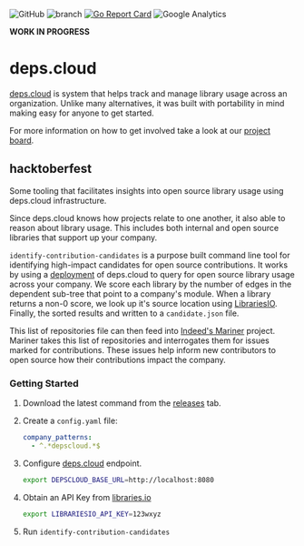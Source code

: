 ![GitHub](https://img.shields.io/github/license/depscloud/hacktoberfest.svg)
![branch](https://github.com/depscloud/hacktoberfest/workflows/branch/badge.svg?branch=main)
[![Go Report Card](https://goreportcard.com/badge/github.com/depscloud/hacktoberfest)](https://goreportcard.com/report/github.com/depscloud/hacktoberfest)
![Google Analytics](https://www.google-analytics.com/collect?v=1&cid=555&t=pageview&ec=repo&ea=open&dp=hacktoberfest&dt=hacktoberfest&tid=UA-143087272-2)

**WORK IN PROGRESS**

# deps.cloud

[deps.cloud](https://deps.cloud/) is system that helps track and manage library usage across an organization.
Unlike many alternatives, it was built with portability in mind making easy for anyone to get started.

For more information on how to get involved take a look at our [project board](https://github.com/orgs/depscloud/projects/1).

## hacktoberfest

Some tooling that facilitates insights into open source library usage using deps.cloud infrastructure.

Since deps.cloud knows how projects relate to one another, it also able to reason about library usage.
This includes both internal and open source libraries that support up your company.

`identify-contribution-candidates` is a purpose built command line tool for identifying high-impact candidates for open source contributions.
It works by using a [deployment](https:/deps.cloud/docs/deploy/) of deps.cloud to query for open source library usage across your company.
We score each library by the number of edges in the dependent sub-tree that point to a company's module.
When a library returns a non-0 score, we look up it's source location using [LibrariesIO](https://libraries.io).
Finally, the sorted results and written to a `candidate.json` file.

This list of repositories file can then feed into [Indeed's Mariner](https://github.com/indeedeng/Mariner) project.
Mariner takes this list of repositories and interrogates them for issues marked for contributions.
These issues help inform new contributors to open source how their contributions impact the company.

### Getting Started

1. Download the latest command from the [releases](https://github.com/depscloud/hacktoberfest/releases) tab.

1. Create a `config.yaml` file:
    ```yaml
    company_patterns:
      - ^.*depscloud.*$
    ```

2. Configure [deps.cloud](https://deps.cloud/docs/deploy/) endpoint.
    ```bash
    export DEPSCLOUD_BASE_URL=http://localhost:8080
    ``` 

3. Obtain an API Key from [libraries.io](https://libraries.io/)
    ```bash
    export LIBRARIESIO_API_KEY=123wxyz
    ```

4. Run `identify-contribution-candidates`
